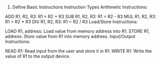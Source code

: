1. Define Basic Instructions
Instruction Types
Arithmetic Instructions:

ADD R1, R2, R3: R1 = R2 + R3
SUB R1, R2, R3: R1 = R2 - R3
MUL R1, R2, R3: R1 = R2 * R3
DIV R1, R2, R3: R1 = R2 / R3
Load/Store Instructions:

LOAD R1, address: Load value from memory address into R1.
STORE R1, address: Store value from R1 into memory address.
Input/Output Instructions:

READ R1: Read input from the user and store it in R1.
WRITE R1: Write the value of R1 to the output device.
